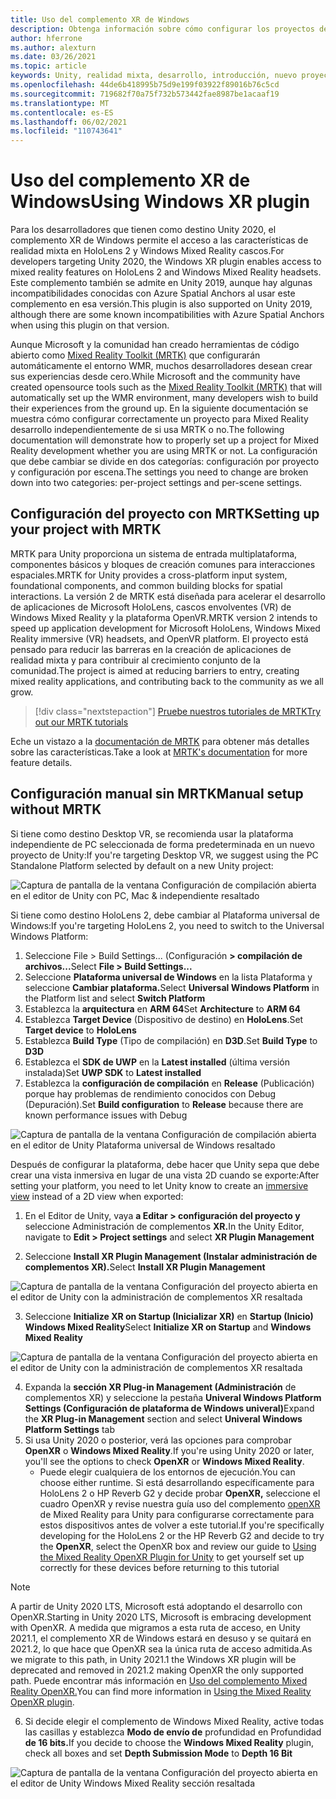 ```yaml
---
title: Uso del complemento XR de Windows
description: Obtenga información sobre cómo configurar los proyectos de Unity con y sin MRTK mediante la compatibilidad con Windows XR.
author: hferrone
ms.author: alexturn
ms.date: 03/26/2021
ms.topic: article
keywords: Unity, realidad mixta, desarrollo, introducción, nuevo proyecto, Windows Mixed Reality, UWP, XR, rendimiento, heredado, mrtk, windows
ms.openlocfilehash: 44de6b418995b75d9e199f03922f89016b76c5cd
ms.sourcegitcommit: 719682f70a75f732b573442fae8987be1acaaf19
ms.translationtype: MT
ms.contentlocale: es-ES
ms.lasthandoff: 06/02/2021
ms.locfileid: "110743641"
---
```

# <a name="using-windows-xr-plugin"></a><span data-ttu-id="6a71a-104">Uso del complemento XR de Windows</span><span class="sxs-lookup"><span data-stu-id="6a71a-104">Using Windows XR plugin</span></span>

<span data-ttu-id="6a71a-105">Para los desarrolladores que tienen como destino Unity 2020, el complemento XR de Windows permite el acceso a las características de realidad mixta en HoloLens 2 y Windows Mixed Reality cascos.</span><span class="sxs-lookup"><span data-stu-id="6a71a-105">For developers targeting Unity 2020, the Windows XR plugin enables access to mixed reality features on HoloLens 2 and Windows Mixed Reality headsets.</span></span>  <span data-ttu-id="6a71a-106">Este complemento también se admite en Unity 2019, aunque hay algunas incompatibilidades conocidas con Azure Spatial Anchors al usar este complemento en esa versión.</span><span class="sxs-lookup"><span data-stu-id="6a71a-106">This plugin is also supported on Unity 2019, although there are some known incompatibilities with Azure Spatial Anchors when using this plugin on that version.</span></span>

<span data-ttu-id="6a71a-107">Aunque Microsoft y la comunidad han creado herramientas de código abierto como [Mixed Reality Toolkit (MRTK)](https://microsoft.github.io/MixedRealityToolkit-Unity/Documentation/Installation.html) que configurarán automáticamente el entorno WMR, muchos desarrolladores desean crear sus experiencias desde cero.</span><span class="sxs-lookup"><span data-stu-id="6a71a-107">While Microsoft and the community have created opensource tools such as the [Mixed Reality Toolkit (MRTK)](https://microsoft.github.io/MixedRealityToolkit-Unity/Documentation/Installation.html) that will automatically set up the WMR environment, many developers wish to build their experiences from the ground up.</span></span>  <span data-ttu-id="6a71a-108">En la siguiente documentación se muestra cómo configurar correctamente un proyecto para Mixed Reality desarrollo independientemente de si usa MRTK o no.</span><span class="sxs-lookup"><span data-stu-id="6a71a-108">The following documentation will demonstrate how to properly set up a project for Mixed Reality development whether you are using MRTK or not.</span></span>  <span data-ttu-id="6a71a-109">La configuración que debe cambiar se divide en dos categorías: configuración por proyecto y configuración por escena.</span><span class="sxs-lookup"><span data-stu-id="6a71a-109">The settings you need to change are broken down into two categories: per-project settings and per-scene settings.</span></span>

## <a name="setting-up-your-project-with-mrtk"></a><span data-ttu-id="6a71a-110">Configuración del proyecto con MRTK</span><span class="sxs-lookup"><span data-stu-id="6a71a-110">Setting up your project with MRTK</span></span>

<span data-ttu-id="6a71a-111">MRTK para Unity proporciona un sistema de entrada multiplataforma, componentes básicos y bloques de creación comunes para interacciones espaciales.</span><span class="sxs-lookup"><span data-stu-id="6a71a-111">MRTK for Unity provides a cross-platform input system, foundational components, and common building blocks for spatial interactions.</span></span> <span data-ttu-id="6a71a-112">La versión 2 de MRTK está diseñada para acelerar el desarrollo de aplicaciones de Microsoft HoloLens, cascos envolventes (VR) de Windows Mixed Reality y la plataforma OpenVR.</span><span class="sxs-lookup"><span data-stu-id="6a71a-112">MRTK version 2 intends to speed up application development for Microsoft HoloLens, Windows Mixed Reality immersive (VR) headsets, and OpenVR platform.</span></span> <span data-ttu-id="6a71a-113">El proyecto está pensado para reducir las barreras en la creación de aplicaciones de realidad mixta y para contribuir al crecimiento conjunto de la comunidad.</span><span class="sxs-lookup"><span data-stu-id="6a71a-113">The project is aimed at reducing barriers to entry, creating mixed reality applications, and contributing back to the community as we all grow.</span></span>

> [!div class="nextstepaction"]
> [<span data-ttu-id="6a71a-114">Pruebe nuestros tutoriales de MRTK</span><span class="sxs-lookup"><span data-stu-id="6a71a-114">Try out our MRTK tutorials</span></span>](./tutorials/mr-learning-base-02.md?tabs=winxr)

<span data-ttu-id="6a71a-115">Eche un vistazo a la [documentación de MRTK](/windows/mixed-reality/mrtk-unity) para obtener más detalles sobre las características.</span><span class="sxs-lookup"><span data-stu-id="6a71a-115">Take a look at [MRTK's documentation](/windows/mixed-reality/mrtk-unity) for more feature details.</span></span>

## <a name="manual-setup-without-mrtk"></a><span data-ttu-id="6a71a-116">Configuración manual sin MRTK</span><span class="sxs-lookup"><span data-stu-id="6a71a-116">Manual setup without MRTK</span></span>

<span data-ttu-id="6a71a-117">Si tiene como destino Desktop VR, se recomienda usar la plataforma independiente de PC seleccionada de forma predeterminada en un nuevo proyecto de Unity:</span><span class="sxs-lookup"><span data-stu-id="6a71a-117">If you're targeting Desktop VR, we suggest using the PC Standalone Platform selected by default on a new Unity project:</span></span>

![Captura de pantalla de la ventana Configuración de compilación abierta en el editor de Unity con PC, Mac & independiente resaltado](images/wmr-config-img-3.png)

<span data-ttu-id="6a71a-119">Si tiene como destino HoloLens 2, debe cambiar al Plataforma universal de Windows:</span><span class="sxs-lookup"><span data-stu-id="6a71a-119">If you're targeting HoloLens 2, you need to switch to the Universal Windows Platform:</span></span>

1.  <span data-ttu-id="6a71a-120">Seleccione File > Build Settings... (Configuración **> compilación de archivos...**</span><span class="sxs-lookup"><span data-stu-id="6a71a-120">Select **File > Build Settings...**</span></span>
2.  <span data-ttu-id="6a71a-121">Seleccione **Plataforma universal de Windows** en la lista Plataforma y seleccione **Cambiar plataforma.**</span><span class="sxs-lookup"><span data-stu-id="6a71a-121">Select **Universal Windows Platform** in the Platform list and select **Switch Platform**</span></span>
3.  <span data-ttu-id="6a71a-122">Establezca la **arquitectura** en **ARM 64**</span><span class="sxs-lookup"><span data-stu-id="6a71a-122">Set **Architecture** to **ARM 64**</span></span>
4.  <span data-ttu-id="6a71a-123">Establezca **Target Device** (Dispositivo de destino) en **HoloLens**.</span><span class="sxs-lookup"><span data-stu-id="6a71a-123">Set **Target device** to **HoloLens**</span></span>
5.  <span data-ttu-id="6a71a-124">Establezca **Build Type** (Tipo de compilación) en **D3D**.</span><span class="sxs-lookup"><span data-stu-id="6a71a-124">Set **Build Type** to **D3D**</span></span>
6.  <span data-ttu-id="6a71a-125">Establezca el **SDK de UWP** en la **Latest installed** (última versión instalada)</span><span class="sxs-lookup"><span data-stu-id="6a71a-125">Set **UWP SDK** to **Latest installed**</span></span>
7.  <span data-ttu-id="6a71a-126">Establezca la **configuración de compilación** en **Release** (Publicación) porque hay problemas de rendimiento conocidos con Debug (Depuración).</span><span class="sxs-lookup"><span data-stu-id="6a71a-126">Set **Build configuration** to **Release** because there are known performance issues with Debug</span></span>

![Captura de pantalla de la ventana Configuración de compilación abierta en el editor de Unity Plataforma universal de Windows resaltado](images/wmr-config-img-4.png)

<span data-ttu-id="6a71a-128">Después de configurar la plataforma, debe hacer [](../../design/app-views.md) que Unity sepa que debe crear una vista inmersiva en lugar de una vista 2D cuando se exporte:</span><span class="sxs-lookup"><span data-stu-id="6a71a-128">After setting your platform, you need to let Unity know to create an [immersive view](../../design/app-views.md) instead of a 2D view when exported:</span></span>

1. <span data-ttu-id="6a71a-129">En el Editor de Unity, vaya **a Editar > configuración del proyecto y** seleccione Administración de complementos **XR.**</span><span class="sxs-lookup"><span data-stu-id="6a71a-129">In the Unity Editor, navigate to **Edit > Project settings** and select **XR Plugin Management**</span></span>

2. <span data-ttu-id="6a71a-130">Seleccione **Install XR Plugin Management (Instalar administración de complementos XR).**</span><span class="sxs-lookup"><span data-stu-id="6a71a-130">Select **Install XR Plugin Management**</span></span>

![Captura de pantalla de la ventana Configuración del proyecto abierta en el editor de Unity con la administración de complementos XR resaltada](images/wmr-config-img-5.png)

3. <span data-ttu-id="6a71a-132">Seleccione **Initialize XR on Startup (Inicializar XR)** en **Startup (Inicio) Windows Mixed Reality**</span><span class="sxs-lookup"><span data-stu-id="6a71a-132">Select **Initialize XR on Startup** and **Windows Mixed Reality**</span></span>

![Captura de pantalla de la ventana Configuración del proyecto abierta en el editor de Unity con la administración de complementos XR resaltada](images/wmr-config-img-7.png)

4. <span data-ttu-id="6a71a-134">Expanda la **sección XR Plug-in Management (Administración** de complementos XR) y seleccione la pestaña **Univeral Windows Platform Settings (Configuración de plataforma de Windows univeral)**</span><span class="sxs-lookup"><span data-stu-id="6a71a-134">Expand the **XR Plug-in Management** section and select **Univeral Windows Platform Settings** tab</span></span>
5. <span data-ttu-id="6a71a-135">Si usa Unity 2020 o posterior, verá las opciones para comprobar **OpenXR** o **Windows Mixed Reality**.</span><span class="sxs-lookup"><span data-stu-id="6a71a-135">If you're using Unity 2020 or later, you'll see the options to check **OpenXR** or **Windows Mixed Reality**.</span></span> 
    * <span data-ttu-id="6a71a-136">Puede elegir cualquiera de los entornos de ejecución.</span><span class="sxs-lookup"><span data-stu-id="6a71a-136">You can choose either runtime.</span></span>  <span data-ttu-id="6a71a-137">Si está desarrollando específicamente para HoloLens 2 o HP Reverb G2 y decide probar **OpenXR,** seleccione el cuadro OpenXR y revise nuestra guía uso del complemento [openXR](openxr-getting-started.md) de Mixed Reality para Unity para configurarse correctamente para estos dispositivos antes de volver a este tutorial.</span><span class="sxs-lookup"><span data-stu-id="6a71a-137">If you're specifically developing for the HoloLens 2 or the HP Reverb G2 and decide to try the **OpenXR**, select the OpenXR box and review our guide to [Using the Mixed Reality OpenXR Plugin for Unity](openxr-getting-started.md) to get yourself set up correctly for these devices before returning to this tutorial</span></span>

> [!NOTE]
> <span data-ttu-id="6a71a-138">A partir de Unity 2020 LTS, Microsoft está adoptando el desarrollo con OpenXR.</span><span class="sxs-lookup"><span data-stu-id="6a71a-138">Starting in Unity 2020 LTS, Microsoft is embracing development with OpenXR.</span></span>  <span data-ttu-id="6a71a-139">A medida que migramos a esta ruta de acceso, en Unity 2021.1, el complemento XR de Windows estará en desuso y se quitará en 2021.2, lo que hace que OpenXR sea la única ruta de acceso admitida.</span><span class="sxs-lookup"><span data-stu-id="6a71a-139">As we migrate to this path, in Unity 2021.1 the Windows XR plugin will be deprecated and removed in 2021.2 making OpenXR the only supported path.</span></span> <span data-ttu-id="6a71a-140">Puede encontrar más información en [Uso del complemento Mixed Reality OpenXR.](openxr-getting-started.md)</span><span class="sxs-lookup"><span data-stu-id="6a71a-140">You can find more information in [Using the Mixed Reality OpenXR plugin](openxr-getting-started.md).</span></span>

6. <span data-ttu-id="6a71a-141">Si decide elegir  el complemento de Windows Mixed Reality, active todas las casillas y establezca **Modo de envío de** profundidad en Profundidad **de 16 bits.**</span><span class="sxs-lookup"><span data-stu-id="6a71a-141">If you decide to choose the **Windows Mixed Reality** plugin, check all boxes and set **Depth Submission Mode** to **Depth 16 Bit**</span></span>

![Captura de pantalla de la ventana Configuración del proyecto abierta en el editor de Unity Windows Mixed Reality sección resaltada](images/wmr-config-img-8.png)